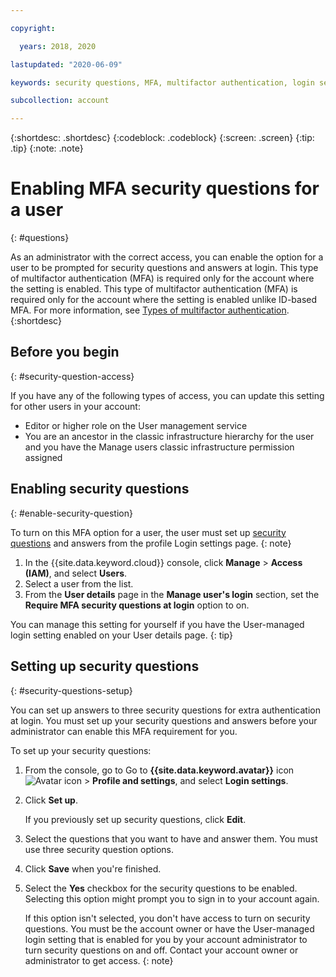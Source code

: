 ```yaml
---

copyright:

  years: 2018, 2020

lastupdated: "2020-06-09"

keywords: security questions, MFA, multifactor authentication, login security

subcollection: account

---
```


{:shortdesc: .shortdesc}
{:codeblock: .codeblock}
{:screen: .screen}
{:tip: .tip}
{:note: .note}

# Enabling MFA security questions for a user
{: #questions}

As an administrator with the correct access, you can enable the option for a user to be prompted for security questions and answers at login. This type of multifactor authentication (MFA) is required only for the account where the setting is enabled. This type of multifactor authentication (MFA) is required only for the account where the setting is enabled unlike ID-based MFA. For more information, see [Types of multifactor authentication](/docs/account?topic=account-types).
{:shortdesc}

## Before you begin
{: #security-question-access}

If you have any of the following types of access, you can update this setting for other users in your account:

* Editor or higher role on the User management service
* You are an ancestor in the classic infrastructure hierarchy for the user and you have the Manage users classic infrastructure permission assigned

## Enabling security questions
{: #enable-security-question}

To turn on this MFA option for a user, the user must set up [security questions](#security-questions-setup) and answers from the profile Login settings page.
{: note}

1. In the {{site.data.keyword.cloud}} console, click **Manage** &gt; **Access (IAM)**, and select **Users**.
2. Select a user from the list.
3. From the **User details** page in the **Manage user's login** section, set the **Require MFA security questions at login** option to on.

You can manage this setting for yourself if you have the User-managed login setting enabled on your User details page.
{: tip}

## Setting up security questions
{: #security-questions-setup}

You can set up answers to three security questions for extra authentication at login. You must set up your security questions and answers before your administrator can enable this MFA requirement for you.

To set up your security questions:
1. From the console, go to Go to **{{site.data.keyword.avatar}}** icon ![Avatar icon](../icons/i-avatar-icon.svg) > **Profile and settings**, and select **Login settings**.
2. Click **Set up**.

   If you previously set up security questions, click **Edit**.
3. Select the questions that you want to have and answer them. You must use three security question options.
4. Click **Save** when you're finished.  
5. Select the **Yes** checkbox for the security questions to be enabled. Selecting this option might prompt you to sign in to your account again.  

   If this option isn't selected, you don't have access to turn on security questions. You must be the account owner or have the User-managed login setting that is enabled for you by your account administrator to turn security questions on and off. Contact your account owner or administrator to get access.
   {: note}
